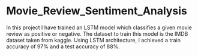# Movie_Review_Sentiment_Analysis

In this project I have trained an LSTM model which classifies a given movie review as positive or negative. The dataset to train this model is the IMDB dataset taken from kaggle. Using LSTM architecture, I achieved a train accuracy of 97% and a test accuracy of 88%.
